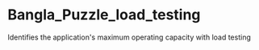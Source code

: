 # Bangla_Puzzle_load_testing
Identifies the application's maximum operating capacity with load testing
